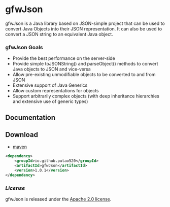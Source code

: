 # gfwJson

gfwJson is a Java library based on JSON-simple project that can be used to convert Java Objects into their JSON representation. It can also be used to convert a JSON string to an equivalent Java object.


### gfwJson Goals
 * Provide the best performance on the server-side
 * Provide simple toJSONString() and parseObject() methods to convert Java objects to JSON and vice-versa
 * Allow pre-existing unmodifiable objects to be converted to and from JSON
 * Extensive support of Java Generics
 * Allow custom representations for objects
 * Support arbitrarily complex objects (with deep inheritance hierarchies and extensive use of generic types)

## Documentation

## Download

- [maven][1]

[1]: https://mvnrepository.com/artifact/io.github.putao520/gfwJson

```xml
<dependency>
    <groupId>io.github.putao520</groupId>
    <artifactId>gfwJson</artifactId>
    <version>1.0.1</version>
</dependency>
```

### *License*

gfwJson is released under the [Apache 2.0 license](license.txt).
